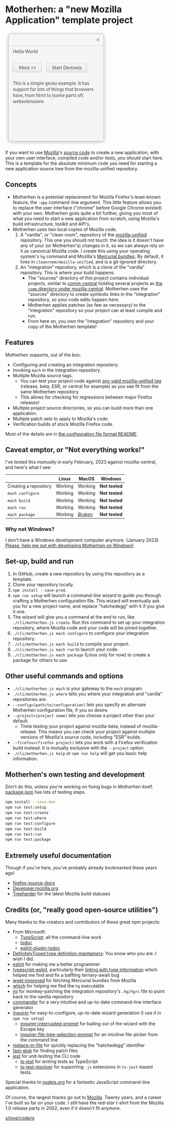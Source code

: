 # Motherhen: a "new Mozilla Application" template project

![Motherhen screenshot](screenshot.png)

If you want to use [Mozilla](https://www.mozilla.org)'s [source code](https://searchfox.org) to create a new application, with your own user interface, compiled code and/or tests, you should start here.  This is a template for the absolute minimum code you need for starting a new application source tree from the mozilla-unified repository.

## Concepts

- Motherhen is a potential replacement for Mozilla Firefox's least-known feature, the `-app` command-line argument.  This little feature allows you to replace the user interface ("chrome" before Google Chrome existed) with your own.  Motherhen goes quite a bit further, giving you most of what you need to start a new application from scratch, using Mozilla's build infrastructure, toolkit and API's.
- Motherhen uses _two_ local copies of Mozilla code.  
    1. A "vanilla", or "clean room", repository of the [mozilla-unified](https://hg.mozilla.org/mozilla-unified/) repository.  This one you should not touch:  the idea is it doesn't have any of your (or Motherhen's) changes in it, so we can always rely on it as canonical Mozilla code.  I create this using your operating system's `hg` command and Mozilla's [Mercurial bundles](https://firefox-source-docs.mozilla.org/contributing/vcs/mercurial_bundles.html).  By default, it lives in `cleanroom/mozilla-unified`, and is a git-ignored directory.
    2. An "integration" repository, which is a clone of the "vanilla" repository.  This is where your build happens:
        - The "sources" directory of this project contains individual projects, similar to [comm-central](https://searchfox.org/comm-central/source) holding several projects as [the `comm` directory under mozilla-central](https://developer.thunderbird.net/thunderbird-development/getting-started#get-the-source).  Motherhen uses the "sources" directory to create symbolic links in the "integration" repository, so your code edits happen here.
        - Motherhen applies patches (as few as necessary) to the "integration" repository so your project can at least compile and run.
        - From here on, _you_ own the "integration" repository and your copy of the Motherhen template!

## Features

Motherhen supports, out of the box:

- Configuring and creating an integration repository.
- Invoking `mach` in the integration repository.
- Multiple Mozilla source tags.
  - You can test your project code against [any valid mozilla-unified tag](https://hg.mozilla.org/mozilla-unified/tags) (release, beta, ESR, or central for example) as you see fit from the same Motherhen repository.
  - This allows for checking for regressions between major Firefox releases!
- Multiple project source directories, so you can build more than one application.
- Multiple patch sets to apply to Mozilla's code.
- Verification builds of stock Mozilla Firefox code.

Most of the details are in [the configuration file format README](typescript-cli/configuration).

## Caveat emptor, or "Not everything works!"

I've tested this _manually_ in early February, 2023 against mozilla-central, and here's what I see:

| | Linux | MacOS | Windows |
|-|-------|-------|---------|
| Creating a repository | Working | Working | __Not tested__ |
| `mach configure` | Working | Working | __Not tested__ |
| `mach build` | Working | Working | __Not tested__ |
| `mach run` | Working | Working | __Not tested__ |
| `mach package` | Working | [_Broken_](https://github.com/ajvincent/motherhen/issues/28) | __Not tested__ |

### Why not Windows?

I don't have a Windows development computer anymore.  (January 2023)  [Please, help me out with developing Motherhen on Windows!](https://github.com/ajvincent/motherhen/issues/23)

## Set-up, build and run

1. In GitHub, create a new repository by using this repository as a template.
2. Clone your repository locally.
3. `npm install --save-prod`.
4. `npm run setup` will launch a command-line wizard to guide you through crafting a Motherhen configuration file.  This wizard will eventually ask you for a new project name, and replace "hatchedegg" with it if you give it one.
5. The wizard will give you a command at the end to run, like `./cli/motherhen.js create`.  Run this command to set up your integration repository, where Mozilla code and your code will be joined together.
6. `./cli/motherhen.js mach configure` to configure your integration repository.
7. `./cli/motherhen.js mach build` to compile your project.
8. `./cli/motherhen.js mach run` to launch your code.
9. `./cli/motherhen.js mach package` (Linux only for now) to create a package for others to use.

## Other useful commands and options

- `./cli/motherhen.js mach` is your gateway to the `mach` program.
- `./cli/motherhen.js where` tells you where your integration and "vanilla" repositories are.
- `--config=(path/to/configuration)` lets you specify an alternate Motherhen configuration file, if you so desire.
- `--project=(project name)` lets you choose a project other than your default.
  - Think testing your project against mozilla-beta, instead of mozilla-release.  This means you can check your project against multiple versions of Mozilla's source code, including "ESR" builds.
- `--firefox=(firefox project)` lets you work with a Firefox verification build instead.  It is mutually exclusive with the `--project` option.
- `./cli/motherhen.js help` or `npm run help` will get you basic help information.

## Motherhen's own testing and development

Don't do this, unless you're working on fixing bugs in Motherhen itself.  [package.json](package.json) has lots of testing steps.

```bash
npm install --save-dev
npm run test:setup
npm run test:create
npm run test:where
npm run test:configure
npm run test:build
npm run test:run
npm run test:package
```

## Extremely useful documentation

Though if you're here, you've probably already bookmarked these years ago!

- [firefox-source-docs](https://firefox-source-docs.mozilla.org/)
- [Developer.mozilla.org](https://developer.mozilla.org/en-US/)
- [Treeherder](https://treeherder.mozilla.org/) for the latest Mozilla build statuses

## Credits (or, "really good open-source utilities")

Many thanks to the creators and contributors of these great npm projects:

- From Microsoft:
  - [TypeScript](https://typescriptlang.org): all the command-line work
  - [tsdoc](https://tsdoc.app)
  - [eslint-plugin-tsdoc](https://www.npmjs.com/package/eslint-plugin-tsdoc)
- [DefinitelyTyped type definition maintainers](https://github.com/DefinitelyTyped/DefinitelyTyped): You know who you are.  I wish I did.
- [eslint](https://eslint.org) for making me a better programmer
- [typescript-eslint](https://typescript-eslint.io/), particularly their [linting with type information](https://typescript-eslint.io/linting/typed-linting/) which helped me find and fix a baffling ternary-await bug
- [wget-improved](https://github.com/bearjaws/node-wget) for fetching Mercurial bundles from Mozilla
- [which](https://github.com/npm/node-which) for helping me find the `hg` executable
- [ini](https://github.com/npm/ini) for monkey-patching the integration repository's `.hg/hgrc` file to point back to the vanilla repository
- [commander](https://github.com/tj/commander.js) for a very intuitive and up-to-date command-line interface generator
- [inquirer](https://github.com/SBoudrias/Inquirer.js) for easy-to-configure, up-to-date wizard generation (I use it in `npm run setup`)
  - [inquirer-interrupted-prompt](https://github.com/lnquy065/inquirer-interrupted-prompt) for bailing out of the wizard with the Escape key
  - [inquirer-file-tree-selection-prompt](https://github.com/anc95/inquirer-file-tree-selection) for an intuitive file-picker from the command line
- [replace-in-file](https://github.com/adamreisnz/replace-in-file) for quickly replacing the "hatchedegg" identifier
- [fast-glob](https://github.com/mrmlnc/fast-glob) for finding patch files
- [jest](https://jestjs.io/) for unit-testing the CLI code
  - [ts-jest](https://kulshekhar.github.io/ts-jest/) for writing tests as TypeScript
  - [ts-jest-resolver](https://github.com/VitorLuizC/ts-jest-resolver) for supporting `.js` extensions in `ts-jest`-based tests.

Special thanks to [nodejs.org](https://nodejs.org) for a fantastic JavaScript command-line application.

Of course, the largest thanks go out to [Mozilla](https://mozilla.org).  Twenty years, and a career I've built so far on your code.  I still have the red-star t-shirt from the Mozilla 1.0 release party in 2002, even if it doesn't fit anymore.

[s/love/code/g](https://www.youtube.com/watch?v=nUCoYcxNMBE)
